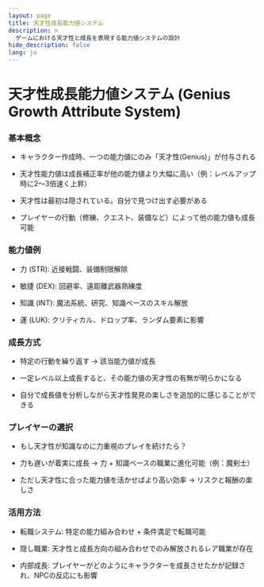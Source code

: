 ```yaml
---
layout: page
title: 天才性成長能力値システム
description: >
  ゲームにおける天才性と成長を表現する能力値システムの設計
hide_description: false
lang: ja
---
```


# 天才性成長能力値システム (Genius Growth Attribute System)

### 基本概念
- キャラクター作成時、一つの能力値にのみ「天才性(Genius)」が付与される

- 天才性能力値は成長補正率が他の能力値より大幅に高い（例：レベルアップ時に2〜3倍速く上昇）

- 天才性は最初は隠されている。自分で見つけ出す必要がある

- プレイヤーの行動（修練、クエスト、装備など）によって他の能力値も成長可能

### 能力値例
- 力 (STR): 近接戦闘、装備制限解除

- 敏捷 (DEX): 回避率、遠距離武器熟練度

- 知識 (INT): 魔法系統、研究、知識ベースのスキル解放

- 運 (LUK): クリティカル、ドロップ率、ランダム要素に影響

### 成長方式
- 特定の行動を繰り返す → 該当能力値が成長

- 一定レベル以上成長すると、その能力値の天才性の有無が明らかになる

- 自分で成長値を分析しながら天才性発見の楽しさを追加的に感じることができる

### プレイヤーの選択
- もし天才性が知識なのに力重視のプレイを続けたら？

- 力も遅いが着実に成長 → 力 + 知識ベースの職業に進化可能（例：魔剣士）

- ただし天才性に合った能力値を活かせばより高い効率 → リスクと報酬の楽しさ

### 活用方法
- 転職システム: 特定の能力組み合わせ + 条件満足で転職可能

- 隠し職業: 天才性と成長方向の組み合わせでのみ解放されるレア職業が存在

- 内部成長: プレイヤーがどのようにキャラクターを成長させたかが記録され、NPCの反応にも影響 